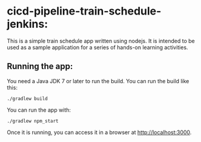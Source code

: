 # cicd-pipeline-train-schedule-jenkins:

This is a simple train schedule app written using nodejs. It is intended to be used as a sample application for a series of hands-on learning activities.

## Running the app:

You need a Java JDK 7 or later to run the build. You can run the build like this:

    ./gradlew build

You can run the app with:

    ./gradlew npm_start

Once it is running, you can access it in a browser at [http://localhost:3000](http://localhost:3000).


